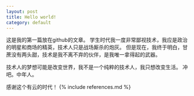```yaml
---
layout: post
title: Hello world!
category: default
---
```


这是我的第一篇放在github的文章。
学生时代我一度非常鄙视技术，我应是政治的明星和商场的精英，技术人只是战场厮杀的炮灰。
但是现在，我终于明白，甘蔗没有两头甜，技术是我不离不弃的伙伴，是我唯一拿得起的武器。

技术人的梦想可能是改变世界，我不是一个纯粹的技术人，我只想改变生活。
冲吧。中年人。

感谢这个有云的时代！
{% include references.md %}
